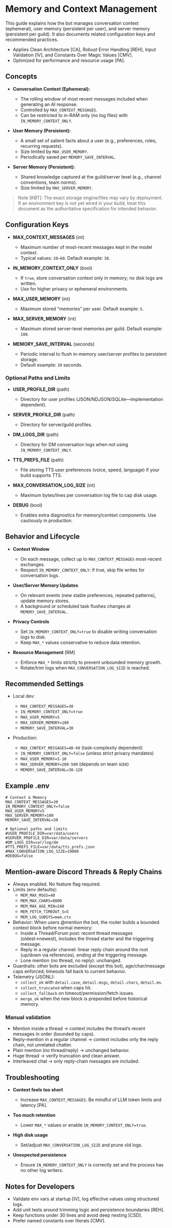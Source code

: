 # Memory and Context Management

This guide explains how the bot manages conversation context (ephemeral), user memory (persistent per user), and server memory (persistent per guild). It also documents related configuration keys and recommended practices.

- Applies Clean Architecture [CA], Robust Error Handling [REH], Input Validation [IV], and Constants Over Magic Values [CMV].
- Optimized for performance and resource usage [PA].

## Concepts

- **Conversation Context (Ephemeral):**
  - The rolling window of most recent messages included when generating an AI response.
  - Controlled by `MAX_CONTEXT_MESSAGES`.
  - Can be restricted to in-RAM only (no log files) with `IN_MEMORY_CONTEXT_ONLY`.

- **User Memory (Persistent):**
  - A small set of salient facts about a user (e.g., preferences, roles, recurring requests).
  - Size limited by `MAX_USER_MEMORY`.
  - Periodically saved per `MEMORY_SAVE_INTERVAL`.

- **Server Memory (Persistent):**
  - Shared knowledge captured at the guild/server level (e.g., channel conventions, team norms).
  - Size limited by `MAX_SERVER_MEMORY`.

> Note [KBT]: The exact storage engine/files may vary by deployment. If an environment key is not yet wired in your build, treat this document as the authoritative specification for intended behavior.

## Configuration Keys

- **MAX_CONTEXT_MESSAGES** (int)
  - Maximum number of most-recent messages kept in the model context.
  - Typical values: `20–60`. Default example: `30`.

- **IN_MEMORY_CONTEXT_ONLY** (bool)
  - If `true`, store conversation context only in memory; no disk logs are written.
  - Use for higher privacy or ephemeral environments.

- **MAX_USER_MEMORY** (int)
  - Maximum stored “memories” per user. Default example: `5`.

- **MAX_SERVER_MEMORY** (int)
  - Maximum stored server-level memories per guild. Default example: `100`.

- **MEMORY_SAVE_INTERVAL** (seconds)
  - Periodic interval to flush in-memory user/server profiles to persistent storage.
  - Default example: `30` seconds.

### Optional Paths and Limits

- **USER_PROFILE_DIR** (path)
  - Directory for user profiles (JSON/NDJSON/SQLite—implementation dependent).

- **SERVER_PROFILE_DIR** (path)
  - Directory for server/guild profiles.

- **DM_LOGS_DIR** (path)
  - Directory for DM conversation logs when not using `IN_MEMORY_CONTEXT_ONLY`.

- **TTS_PREFS_FILE** (path)
  - File storing TTS user preferences (voice, speed, language) if your build supports TTS.

- **MAX_CONVERSATION_LOG_SIZE** (int)
  - Maximum bytes/lines per conversation log file to cap disk usage.

- **DEBUG** (bool)
  - Enables extra diagnostics for memory/context components. Use cautiously in production.

## Behavior and Lifecycle

- **Context Window**
  - On each message, collect up to `MAX_CONTEXT_MESSAGES` most-recent exchanges.
  - Respect `IN_MEMORY_CONTEXT_ONLY`: if true, skip file writes for conversation logs.

- **User/Server Memory Updates**
  - On relevant events (new stable preferences, repeated patterns), update memory stores.
  - A background or scheduled task flushes changes at `MEMORY_SAVE_INTERVAL`.

- **Privacy Controls**
  - Set `IN_MEMORY_CONTEXT_ONLY=true` to disable writing conversation logs to disk.
  - Keep `MAX_*` values conservative to reduce data retention.

- **Resource Management** [RM]
  - Enforce `MAX_*` limits strictly to prevent unbounded memory growth.
  - Rotate/trim logs when `MAX_CONVERSATION_LOG_SIZE` is reached.

## Recommended Settings

- Local dev:
  - `MAX_CONTEXT_MESSAGES=30`
  - `IN_MEMORY_CONTEXT_ONLY=true`
  - `MAX_USER_MEMORY=5`
  - `MAX_SERVER_MEMORY=100`
  - `MEMORY_SAVE_INTERVAL=30`

- Production:
  - `MAX_CONTEXT_MESSAGES=40-60` (task-complexity dependent)
  - `IN_MEMORY_CONTEXT_ONLY=false` (unless strict privacy mandates)
  - `MAX_USER_MEMORY=5-10`
  - `MAX_SERVER_MEMORY=200-500` (depends on team size)
  - `MEMORY_SAVE_INTERVAL=30-120`

## Example .env

```env
# Context & Memory
MAX_CONTEXT_MESSAGES=30
IN_MEMORY_CONTEXT_ONLY=false
MAX_USER_MEMORY=5
MAX_SERVER_MEMORY=100
MEMORY_SAVE_INTERVAL=30

# Optional paths and limits
#USER_PROFILE_DIR=var/data/users
#SERVER_PROFILE_DIR=var/data/servers
#DM_LOGS_DIR=var/log/dm
#TTS_PREFS_FILE=var/data/tts_prefs.json
#MAX_CONVERSATION_LOG_SIZE=10000
#DEBUG=false
```

## Mention-aware Discord Threads & Reply Chains

- Always enabled. No feature flag required.
- Limits (env defaults):
  - `MEM_MAX_MSGS=40`
  - `MEM_MAX_CHARS=8000`
  - `MEM_MAX_AGE_MIN=240`
  - `MEM_FETCH_TIMEOUT_S=5`
  - `MEM_LOG_SUBSYS=mem.ctx`
- Behavior: When users @mention the bot, the router builds a bounded context block before normal memory:
  - Inside a Thread/Forum post: recent thread messages (oldest→newest), includes the thread starter and the triggering message.
  - Reply in a regular channel: linear reply chain around the root (up/down via references), ending at the triggering message.
  - Lone mention (no thread, no reply): unchanged.
- Guardrails: other bots are excluded (except this bot), age/char/message caps enforced; timeouts fall back to current behavior.
- Telemetry (JSONL):
  - `collect_ok` with `detail.case`, `detail.msgs`, `detail.chars`, `detail.ms`.
  - `collect_truncated` when caps hit.
  - `collect_fallback` on timeout/permission/fetch issues.
  - `merge_ok` when the new block is prepended before historical memory.

### Manual validation

- Mention inside a thread → context includes the thread’s recent messages in order (bounded by caps).
- Reply-mention in a regular channel → context includes only the reply chain, not unrelated chatter.
- Plain mention (no thread/reply) → unchanged behavior.
- Huge thread → verify truncation and clean answer.
- Interleaved chat → only reply-chain messages are included.

## Troubleshooting

- **Context feels too short**
  - Increase `MAX_CONTEXT_MESSAGES`. Be mindful of LLM token limits and latency [PA].

- **Too much retention**
  - Lower `MAX_*` values or enable `IN_MEMORY_CONTEXT_ONLY=true`.

- **High disk usage**
  - Set/adjust `MAX_CONVERSATION_LOG_SIZE` and prune old logs.

- **Unexpected persistence**
  - Ensure `IN_MEMORY_CONTEXT_ONLY` is correctly set and the process has no other log writers.

## Notes for Developers

- Validate env vars at startup [IV], log effective values using structured logs.
- Add unit tests around trimming logic and persistence boundaries [REH].
- Keep functions under 30 lines and avoid deep nesting [CSD].
- Prefer named constants over literals [CMV].

